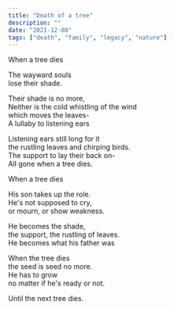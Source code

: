 ```yaml
---
title: "Death of a tree"
description: ""
date: "2021-12-08"
tags: ["death", "family", "legacy", "nature"]
---
```

When a tree dies    

The wayward souls    
lose their shade.    

Their shade is no more,    
Neither is the cold whistling of the wind    
which moves the leaves-        
A lullaby to listening ears    

Listening ears still long for it    
the rustling leaves and chirping birds.      
The support to lay their back on-         
All gone when a tree dies.    

When a tree dies    

His son takes up the role.    
He's not supposed to cry,     
or mourn, or show weakness.     

He becomes the shade,     
the support, the rustling of leaves.           
He becomes what his father was         

When the tree dies      
the seed is seed no more.           
He has to grow      
no matter if he's ready or not.     

Until the next tree dies.      
